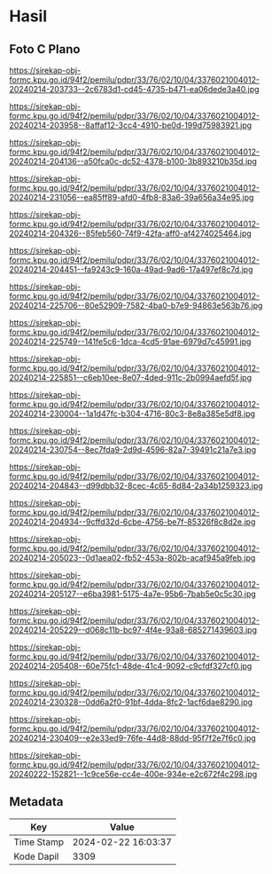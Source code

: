 # Hasil

## Foto C Plano

https://sirekap-obj-formc.kpu.go.id/94f2/pemilu/pdpr/33/76/02/10/04/3376021004012-20240214-203733--2c6783d1-cd45-4735-b471-ea06dede3a40.jpg

https://sirekap-obj-formc.kpu.go.id/94f2/pemilu/pdpr/33/76/02/10/04/3376021004012-20240214-203958--8affaf12-3cc4-4910-be0d-199d75983921.jpg

https://sirekap-obj-formc.kpu.go.id/94f2/pemilu/pdpr/33/76/02/10/04/3376021004012-20240214-204136--a50fca0c-dc52-4378-b100-3b893210b35d.jpg

https://sirekap-obj-formc.kpu.go.id/94f2/pemilu/pdpr/33/76/02/10/04/3376021004012-20240214-231056--ea85ff89-afd0-4fb8-83a6-39a656a34e95.jpg

https://sirekap-obj-formc.kpu.go.id/94f2/pemilu/pdpr/33/76/02/10/04/3376021004012-20240214-204326--85feb560-74f9-42fa-aff0-af4274025464.jpg

https://sirekap-obj-formc.kpu.go.id/94f2/pemilu/pdpr/33/76/02/10/04/3376021004012-20240214-204451--fa9243c9-160a-49ad-9ad6-17a497ef8c7d.jpg

https://sirekap-obj-formc.kpu.go.id/94f2/pemilu/pdpr/33/76/02/10/04/3376021004012-20240214-225706--80e52909-7582-4ba0-b7e9-94863e563b76.jpg

https://sirekap-obj-formc.kpu.go.id/94f2/pemilu/pdpr/33/76/02/10/04/3376021004012-20240214-225749--141fe5c6-1dca-4cd5-91ae-6979d7c45991.jpg

https://sirekap-obj-formc.kpu.go.id/94f2/pemilu/pdpr/33/76/02/10/04/3376021004012-20240214-225851--c6eb10ee-8e07-4ded-911c-2b0994aefd5f.jpg

https://sirekap-obj-formc.kpu.go.id/94f2/pemilu/pdpr/33/76/02/10/04/3376021004012-20240214-230004--1a1d47fc-b304-4716-80c3-8e8a385e5df8.jpg

https://sirekap-obj-formc.kpu.go.id/94f2/pemilu/pdpr/33/76/02/10/04/3376021004012-20240214-230754--8ec7fda9-2d9d-4596-82a7-39491c21a7e3.jpg

https://sirekap-obj-formc.kpu.go.id/94f2/pemilu/pdpr/33/76/02/10/04/3376021004012-20240214-204843--d99dbb32-8cec-4c65-8d84-2a34b1259323.jpg

https://sirekap-obj-formc.kpu.go.id/94f2/pemilu/pdpr/33/76/02/10/04/3376021004012-20240214-204934--9cffd32d-6cbe-4756-be7f-85326f8c8d2e.jpg

https://sirekap-obj-formc.kpu.go.id/94f2/pemilu/pdpr/33/76/02/10/04/3376021004012-20240214-205023--0d1aea02-fb52-453a-802b-acaf945a9feb.jpg

https://sirekap-obj-formc.kpu.go.id/94f2/pemilu/pdpr/33/76/02/10/04/3376021004012-20240214-205127--e6ba3981-5175-4a7e-95b6-7bab5e0c5c30.jpg

https://sirekap-obj-formc.kpu.go.id/94f2/pemilu/pdpr/33/76/02/10/04/3376021004012-20240214-205229--d068c11b-bc97-4f4e-93a8-685271439603.jpg

https://sirekap-obj-formc.kpu.go.id/94f2/pemilu/pdpr/33/76/02/10/04/3376021004012-20240214-205408--60e75fc1-48de-41c4-9092-c9cfdf327cf0.jpg

https://sirekap-obj-formc.kpu.go.id/94f2/pemilu/pdpr/33/76/02/10/04/3376021004012-20240214-230328--0dd6a2f0-91bf-4dda-8fc2-1acf6dae8290.jpg

https://sirekap-obj-formc.kpu.go.id/94f2/pemilu/pdpr/33/76/02/10/04/3376021004012-20240214-230409--e2e33ed9-76fe-44d8-88dd-95f7f2e7f6c0.jpg

https://sirekap-obj-formc.kpu.go.id/94f2/pemilu/pdpr/33/76/02/10/04/3376021004012-20240222-152821--1c9ce56e-cc4e-400e-934e-e2c672f4c298.jpg


## Metadata

| Key        | Value               |
| ---------- | ------------------- |
| Time Stamp | 2024-02-22 16:03:37 |
| Kode Dapil | 3309                |



